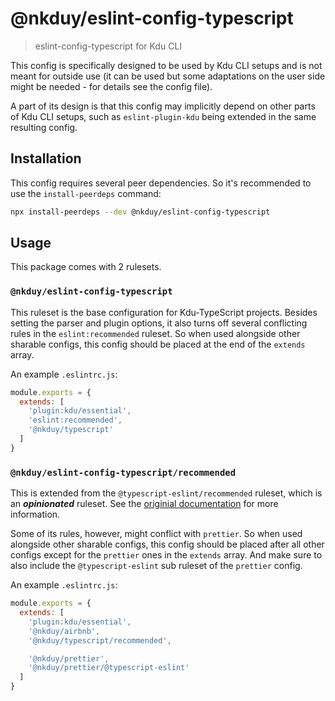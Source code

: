 # @nkduy/eslint-config-typescript

> eslint-config-typescript for Kdu CLI

This config is specifically designed to be used by Kdu CLI setups
and is not meant for outside use (it can be used but some adaptations
on the user side might be needed - for details see the config file).

A part of its design is that this config may implicitly depend on
other parts of Kdu CLI setups, such as `eslint-plugin-kdu` being
extended in the same resulting config.

## Installation

This config requires several peer dependencies. So it's recommended to use the `install-peerdeps` command:

```sh
npx install-peerdeps --dev @nkduy/eslint-config-typescript
```

## Usage

This package comes with 2 rulesets.

### `@nkduy/eslint-config-typescript`

This ruleset is the base configuration for Kdu-TypeScript projects.
Besides setting the parser and plugin options, it also turns off several conflicting rules in the `eslint:recommended` ruleset.
So when used alongside other sharable configs, this config should be placed at the end of the `extends` array.

An example `.eslintrc.js`:

```js
module.exports = {
  extends: [
    'plugin:kdu/essential',
    'eslint:recommended',
    '@nkduy/typescript'
  ]
}
```

### `@nkduy/eslint-config-typescript/recommended`

This is extended from the `@typescript-eslint/recommended` ruleset, which is an **_opinionated_** ruleset.
See the [originial documentation](https://github.com/typescript-eslint/typescript-eslint/tree/master/packages/eslint-plugin/src/configs#recommended) for more information.

Some of its rules, however, might conflict with `prettier`.
So when used alongside other sharable configs, this config should be placed after all other configs except for the `prettier` ones in the `extends` array.
And make sure to also include the `@typescript-eslint` sub ruleset of the `prettier` config.

An example `.eslintrc.js`:

```js
module.exports = {
  extends: [
    'plugin:kdu/essential',
    '@nkduy/airbnb',
    '@nkduy/typescript/recommended',

    '@nkduy/prettier',
    '@nkduy/prettier/@typescript-eslint'
  ]
}
```
